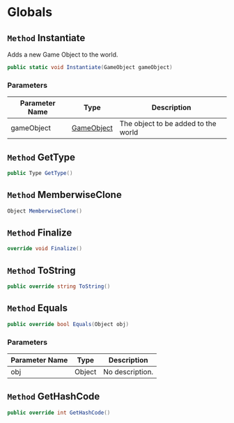 # Globals

## `Method` Instantiate
Adds a new Game Object to the world.
```csharp
public static void Instantiate(GameObject gameObject)
```
### Parameters

| Parameter Name | Type | Description |
| --------- | --------- | --------- |
| gameObject | [GameObject](https://thiagomvas.github.io/GameEngine/Entities/GameObject.html) | The object to be added to the world |


## `Method` GetType

```csharp
public Type GetType()
```


## `Method` MemberwiseClone

```csharp
Object MemberwiseClone()
```


## `Method` Finalize

```csharp
override void Finalize()
```


## `Method` ToString

```csharp
public override string ToString()
```


## `Method` Equals

```csharp
public override bool Equals(Object obj)
```
### Parameters

| Parameter Name | Type | Description |
| --------- | --------- | --------- |
| obj | Object | No description. |


## `Method` GetHashCode

```csharp
public override int GetHashCode()
```

